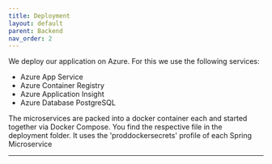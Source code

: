 ```yaml
---
title: Deployment
layout: default
parent: Backend
nav_order: 2
---
```


We deploy our application on Azure.
For this we use the following services:
- Azure App Service
- Azure Container Registry
- Azure Application Insight
- Azure Database PostgreSQL

The microservices are packed into a docker container each and started together via Docker Compose.
You find the respective file in the deployment folder.
It uses the 'proddockersecrets' profile of each Spring Microservice

---